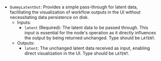 - `DummyLatentOut`: Provides a simple pass-through for latent data, facilitating the visualization of workflow outputs in the UI without necessitating data persistence on disk.
    - Inputs:
        - `latent` (Required): The latent data to be passed through. This input is essential for the node's operation as it directly influences the output by being returned unchanged. Type should be `LATENT`.
    - Outputs:
        - `latent`: The unchanged latent data received as input, enabling direct visualization in the UI. Type should be `LATENT`.
